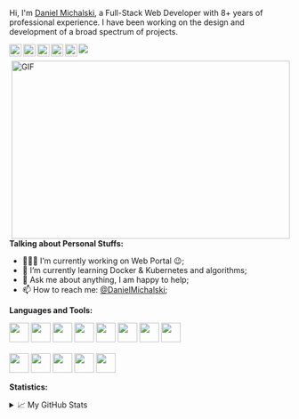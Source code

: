 Hi, I'm [Daniel Michalski](https://www.linkedin.com/in/michalskidaniel/), a Full-Stack Web Developer with 8+ years of professional experience. I have been working on the design and development of a broad spectrum of projects.

<a href="https://www.linkedin.com/in/michalskidaniel/">
  <img align="left" alt="LinkdeIn" width="22px" src="https://cdn.jsdelivr.net/npm/simple-icons@v3/icons/linkedin.svg" />
</a>
<a href="https://twitter.com/abhisheknaiidu">
  <img align="left" alt="Twitter" width="22px" src="https://cdn.jsdelivr.net/npm/simple-icons@v3/icons/twitter.svg" />
</a>
<a href="https://stackoverflow.com/u/3041542">
  <img align="left" alt="StackOverflow" width="22px" src="https://cdn.jsdelivr.net/npm/simple-icons@v3/icons/stackoverflow.svg" />
</a>
<a href="https://www.facebook.com/daniel.michalski.142/">
  <img align="left" alt="Facebook" width="22px" src="https://cdn.jsdelivr.net/npm/simple-icons@v3/icons/facebook.svg" />
</a>
<a href="https://www.instagram.com/daniel_mski/">
  <img align="left" alt="Instagram" width="22px" src="https://cdn.jsdelivr.net/npm/simple-icons@v3/icons/instagram.svg" />
</a>

![](https://visitor-badge.glitch.me/badge?page_id=danielmichalski)

<img align="right" alt="GIF" src="https://github.com/DanielMichalski/DanielMichalski/blob/master/images/other/coding.gif?raw=true" width="500" height="320" />

**Talking about Personal Stuffs:**
- 👨🏽‍💻 I’m currently working on Web Portal :wink:;
- 🌱 I’m currently learning Docker & Kubernetes and algorithms; 
- 💬 Ask me about anything, I am happy to help;
- 📫 How to reach me: [@DanielMichalski](https://www.linkedin.com/in/michalskidaniel/);

**Languages and Tools:** 
<p>
  <code><img width="35" height="35" src="https://raw.githubusercontent.com/DanielMichalski/DanielMichalski/master/images/technologies/java.png"></code>
  <code><img width="35" height="35" src="https://raw.githubusercontent.com/DanielMichalski/DanielMichalski/master/images/technologies/kotlin.png"></code> 
  <code><img width="35" height="35" src="https://raw.githubusercontent.com/DanielMichalski/DanielMichalski/master/images/technologies/spring.png"></code>
  <code><img width="35" height="35" src="https://raw.githubusercontent.com/DanielMichalski/DanielMichalski/master/images/technologies/hibernate.png"></code>
  <code><img width="35" height="35" src="https://raw.githubusercontent.com/DanielMichalski/DanielMichalski/master/images/technologies/git.png"></code>
  <code><img width="35" height="35" src="https://raw.githubusercontent.com/DanielMichalski/DanielMichalski/master/images/technologies/docker.png"></code>
  <code><img width="35" height="35" src="https://raw.githubusercontent.com/DanielMichalski/DanielMichalski/master/images/technologies/kubernetes.png"></code>
  <code><img width="35" height="35" src="https://raw.githubusercontent.com/DanielMichalski/DanielMichalski/master/images/technologies/maven.jpg"></code>
  <br /><br />
  <code><img width="35" height="35" src="https://raw.githubusercontent.com/DanielMichalski/DanielMichalski/master/images/technologies/html.png"></code>
  <code><img width="35" height="35" src="https://raw.githubusercontent.com/DanielMichalski/DanielMichalski/master/images/technologies/css.jpg"></code>
  <code><img width="35" height="35" src="https://raw.githubusercontent.com/DanielMichalski/DanielMichalski/master/images/technologies/javascript.png"></code>
  <code><img width="35" height="35" src="https://raw.githubusercontent.com/DanielMichalski/DanielMichalski/master/images/technologies/angular.png"></code>
  <code><img width="35" height="35" src="https://raw.githubusercontent.com/DanielMichalski/DanielMichalski/master/images/technologies/angular_material.png"></code>
</p>

**Statistics:**  
<details>
  <summary>📈 My GitHub Stats</summary>
  <br />
  <img align="left" alt="DanielMichalski" src="https://github-readme-stats.vercel.app/api/top-langs/?username=danielmichalski&theme=gotham" />
  <img align="left" alt="DanielMichalski" src="https://github-readme-stats.vercel.app/api?username=danielmichalski&show_icons=true&theme=gotham" />
</details>
